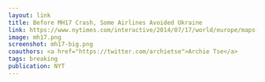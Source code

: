 ```yaml
---
layout: link
title: Before MH17 Crash, Some Airlines Avoided Ukraine
link: https://www.nytimes.com/interactive/2014/07/17/world/europe/maps-of-the-crash-of-malaysian-airlines-flight-mh17.html#diverted
image: mh17.png
screenshot: mh17-big.png
coauthors: <a href="https://twitter.com/archietse">Archie Tse</a>
tags: breaking
publication: NYT
---
```

